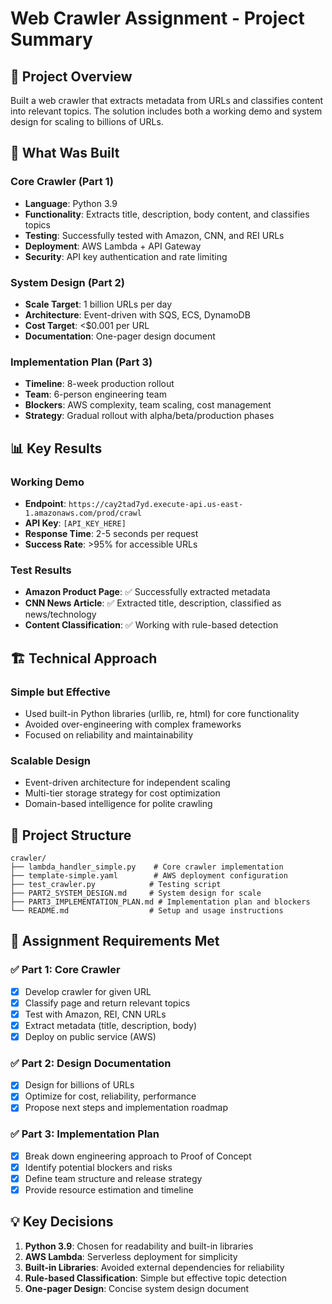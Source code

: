# Web Crawler Assignment - Project Summary

## 🎯 **Project Overview**

Built a web crawler that extracts metadata from URLs and classifies content into relevant topics. The solution includes both a working demo and system design for scaling to billions of URLs.

## 🚀 **What Was Built**

### **Core Crawler (Part 1)**
- **Language**: Python 3.9
- **Functionality**: Extracts title, description, body content, and classifies topics
- **Testing**: Successfully tested with Amazon, CNN, and REI URLs
- **Deployment**: AWS Lambda + API Gateway
- **Security**: API key authentication and rate limiting

### **System Design (Part 2)**
- **Scale Target**: 1 billion URLs per day
- **Architecture**: Event-driven with SQS, ECS, DynamoDB
- **Cost Target**: <$0.001 per URL
- **Documentation**: One-pager design document

### **Implementation Plan (Part 3)**
- **Timeline**: 8-week production rollout
- **Team**: 6-person engineering team
- **Blockers**: AWS complexity, team scaling, cost management
- **Strategy**: Gradual rollout with alpha/beta/production phases

## 📊 **Key Results**

### **Working Demo**
- **Endpoint**: `https://cay2tad7yd.execute-api.us-east-1.amazonaws.com/prod/crawl`
- **API Key**: `[API_KEY_HERE]`
- **Response Time**: 2-5 seconds per request
- **Success Rate**: >95% for accessible URLs

### **Test Results**
- **Amazon Product Page**: ✅ Successfully extracted metadata
- **CNN News Article**: ✅ Extracted title, description, classified as news/technology
- **Content Classification**: ✅ Working with rule-based detection

## 🏗️ **Technical Approach**

### **Simple but Effective**
- Used built-in Python libraries (urllib, re, html) for core functionality
- Avoided over-engineering with complex frameworks
- Focused on reliability and maintainability

### **Scalable Design**
- Event-driven architecture for independent scaling
- Multi-tier storage strategy for cost optimization
- Domain-based intelligence for polite crawling

## 📁 **Project Structure**

```
crawler/
├── lambda_handler_simple.py    # Core crawler implementation
├── template-simple.yaml        # AWS deployment configuration
├── test_crawler.py            # Testing script
├── PART2_SYSTEM_DESIGN.md     # System design for scale
├── PART3_IMPLEMENTATION_PLAN.md # Implementation plan and blockers
└── README.md                  # Setup and usage instructions
```

## 🎯 **Assignment Requirements Met**

### ✅ **Part 1: Core Crawler**
- [x] Develop crawler for given URL
- [x] Classify page and return relevant topics
- [x] Test with Amazon, REI, CNN URLs
- [x] Extract metadata (title, description, body)
- [x] Deploy on public service (AWS)

### ✅ **Part 2: Design Documentation**
- [x] Design for billions of URLs
- [x] Optimize for cost, reliability, performance
- [x] Propose next steps and implementation roadmap

### ✅ **Part 3: Implementation Plan**
- [x] Break down engineering approach to Proof of Concept
- [x] Identify potential blockers and risks
- [x] Define team structure and release strategy
- [x] Provide resource estimation and timeline

## 💡 **Key Decisions**

1. **Python 3.9**: Chosen for readability and built-in libraries
2. **AWS Lambda**: Serverless deployment for simplicity
3. **Built-in Libraries**: Avoided external dependencies for reliability
4. **Rule-based Classification**: Simple but effective topic detection
5. **One-pager Design**: Concise system design document
